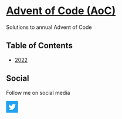 # [Advent of Code (AoC)](https://adventofcode.com/)

Solutions to annual Advent of Code

## Table of Contents
- [2022](https://github.com/d0ct0r4r6a/aoc/tree/main/aoc-2022)

## Social

Follow me on social media

[![Twitter logo](./twitter.png)](https://twitter.com/@d0ct0r4r6a)
